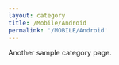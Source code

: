 ```yaml
---
layout: category
title: /Mobile/Android
permalink: '/MOBILE/Android'
---
```


Another sample category page.
